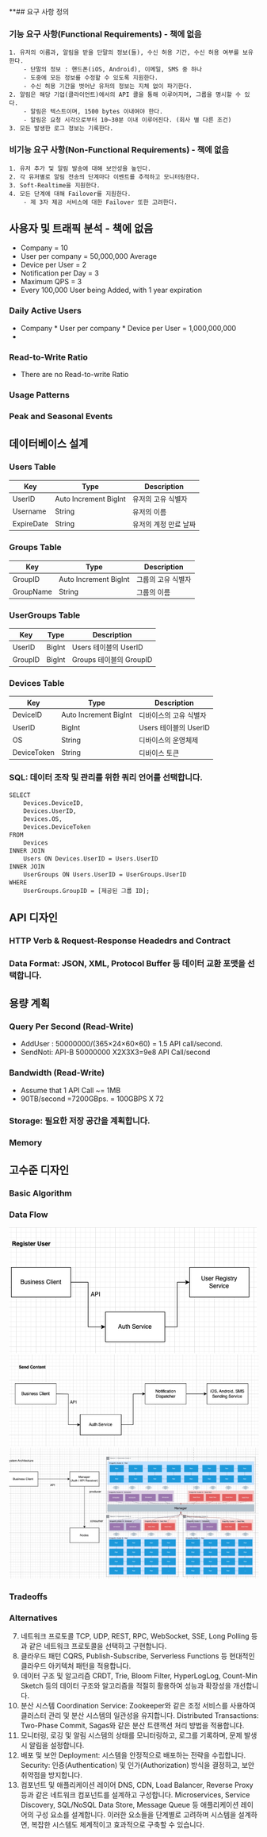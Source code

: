 

**## 요구 사항 정의
### 기능 요구 사항(Functional Requirements) - 책에 없음
```text
1. 유저의 이름과, 알림을 받을 단말의 정보(들), 수신 허용 기간, 수신 허용 여부를 보유한다.
    - 단말의 정보 : 핸드폰(iOS, Android), 이메일, SMS 중 하나
    - 도중에 모든 정보를 수정할 수 있도록 지원한다.
    - 수신 허용 기간을 벗어난 유저의 정보는 지체 없이 파기한다.
2. 알림은 해당 기업(클라이언트)에서의 API 콜을 통해 이루어지며, 그룹을 명시할 수 있다.
    - 알림은 텍스트이며, 1500 bytes 이내여야 한다.
    - 알림은 요청 시각으로부터 10~30분 이내 이루어진다. (회사 별 다른 조건)
3. 모든 발생한 로그 정보는 기록한다.
```
### 비기능 요구 사항(Non-Functional Requirements) - 책에 없음
```text
1. 유저 추가 및 알림 발송에 대해 보안성을 높인다.
2. 각 유저별로 알림 전송의 단계마다 이벤트를 추적하고 모니터링한다.
3. Soft-Realtime을 지원한다.
4. 모든 단계에 대해 Failover를 지원한다. 
    - 제 3자 제공 서비스에 대한 Failover 또한 고려한다.
```

## 사용자 및 트래픽 분석 - 책에 없음
- Company = 10
- User per company = 50,000,000 Average
- Device per User = 2
- Notification per Day = 3
- Maximum QPS = 3
- Every 100,000 User being Added, with 1 year expiration
### Daily Active Users
- Company * User per company * Device per User = 1,000,000,000
- 
### Read-to-Write Ratio
- There are no Read-to-write Ratio
### Usage Patterns
### Peak and Seasonal Events

## 데이터베이스 설계
### Users Table

| Key         | Type                  | Description          |
|-------------|-----------------------|----------------------|
| UserID      | Auto Increment BigInt | 유저의 고유 식별자   |
| Username    | String                | 유저의 이름          |
| ExpireDate  | String                | 유저의 계정 만료 날짜 |
### Groups Table

| Key         | Type                  | Description          |
|-------------|-----------------------|----------------------|
| GroupID     | Auto Increment BigInt | 그룹의 고유 식별자   |
| GroupName   | String                | 그룹의 이름          |
### UserGroups Table

| Key         | Type                  | Description         |
|-------------|-----------------------|---------------------|
| UserID      | BigInt                | Users 테이블의 UserID |
| GroupID     | BigInt                | Groups 테이블의 GroupID |
### Devices Table

| Key          | Type                  | Description            |
|--------------|-----------------------|------------------------|
| DeviceID     | Auto Increment BigInt | 디바이스의 고유 식별자 |
| UserID       | BigInt                | Users 테이블의 UserID  |
| OS           | String                | 디바이스의 운영체제    |
| DeviceToken  | String                | 디바이스 토큰          |
### SQL: 데이터 조작 및 관리를 위한 쿼리 언어를 선택합니다.

```
SELECT 
    Devices.DeviceID,
    Devices.UserID,
    Devices.OS,
    Devices.DeviceToken
FROM 
    Devices
INNER JOIN 
    Users ON Devices.UserID = Users.UserID
INNER JOIN 
    UserGroups ON Users.UserID = UserGroups.UserID
WHERE 
    UserGroups.GroupID = [제공된 그룹 ID];
```


## API 디자인
### HTTP Verb & Request-Response Headedrs and Contract
### Data Format: JSON, XML, Protocol Buffer 등 데이터 교환 포맷을 선택합니다.

## 용량 계획
### Query Per Second (Read-Write)
- AddUser : 50000000/(365×24×60×60) = 1.5 API call/second.
- SendNoti: API-B 50000000 X2X3X3=9e8 API Call/second

### Bandwidth (Read-Write)
- Assume that 1 API Call ~= 1MB 
- 90TB/second =7200GBps. = 100GBPS X 72

### Storage: 필요한 저장 공간을 계획합니다.
### Memory

## 고수준 디자인
### Basic Algorithm
### Data Flow

<img src="assets/basic_overflow.png" />
<img src="assets/basic_overflow2.png" />
<img src="assets/dragonfly.png" />

### Tradeoffs
### Alternatives
7. 네트워크 프로토콜
TCP, UDP, REST, RPC, WebSocket, SSE, Long Polling 등과 같은 네트워크 프로토콜을 선택하고 구현합니다.
8. 클라우드 패턴
CQRS, Publish-Subscribe, Serverless Functions 등 현대적인 클라우드 아키텍처 패턴을 적용합니다.
9. 데이터 구조 및 알고리즘
CRDT, Trie, Bloom Filter, HyperLogLog, Count-Min Sketch 등의 데이터 구조와 알고리즘을 적절히 활용하여 성능과 확장성을 개선합니다.
10. 분산 시스템
Coordination Service: Zookeeper와 같은 조정 서비스를 사용하여 클러스터 관리 및 분산 시스템의 일관성을 유지합니다.
Distributed Transactions: Two-Phase Commit, Sagas와 같은 분산 트랜잭션 처리 방법을 적용합니다.
11. 모니터링, 로깅 및 알림
시스템의 상태를 모니터링하고, 로그를 기록하며, 문제 발생 시 알림을 설정합니다.
12. 배포 및 보안
Deployment: 시스템을 안정적으로 배포하는 전략을 수립합니다.
Security: 인증(Authentication) 및 인가(Authorization) 방식을 결정하고, 보안 취약점을 방지합니다.
13. 컴포넌트 및 애플리케이션 레이어
DNS, CDN, Load Balancer, Reverse Proxy 등과 같은 네트워크 컴포넌트를 설계하고 구성합니다.
Microservices, Service Discovery, SQL/NoSQL Data Store, Message Queue 등 애플리케이션 레이어의 구성 요소를 설계합니다.
이러한 요소들을 단계별로 고려하며 시스템을 설계하면, 복잡한 시스템도 체계적이고 효과적으로 구축할 수 있습니다.
